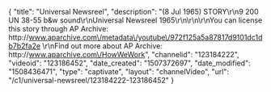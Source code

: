 {
    "title": "Universal Newsreel",
    "description": "(8 Jul 1965) STORY\r\n9 200 UN 38-55 b&w sound\r\nUniversal Newsreel 1965\r\n\r\n\r\nYou can license this story through AP Archive: http:\/\/www.aparchive.com\/metadata\/youtube\/972f125a5a87817d9101dc1db7b2fa2e \r\nFind out more about AP Archive: http:\/\/www.aparchive.com\/HowWeWork",
    "channelid": "123184222",
    "videoid": "123186452",
    "date_created": "1507372697",
    "date_modified": "1508436471",
    "type": "captivate",
    "layout": "channelVideo",
    "url": "\/c1\/universal-newsreel\/123184222-123186452"
}
